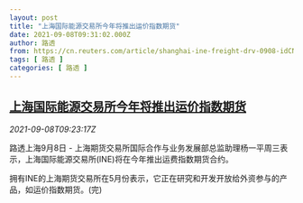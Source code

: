 ```yaml
---
layout: post
title: "上海国际能源交易所今年将推出运价指数期货"
date: 2021-09-08T09:31:02.000Z
author: 路透
from: https://cn.reuters.com/article/shanghai-ine-freight-drv-0908-idCNKBS2G40SR
tags: [ 路透 ]
categories: [ 路透 ]
---
```

<!--1631093462000-->
[上海国际能源交易所今年将推出运价指数期货](https://cn.reuters.com/article/shanghai-ine-freight-drv-0908-idCNKBS2G40SR)
------

<div>
<div><i>2021-09-08T09:23:17Z</i></div><p>路透上海9月8日 - 上海期货交易所国际合作与业务发展部总监助理杨一平周三表示，上海国际能源交易所(INE)将在今年推出运费指数期货合约。</p><p>拥有INE的上海期货交易所在5月份表示，它正在研究和开发开放给外资参与的产品，如运价指数期货。(完)</p>
</div>
